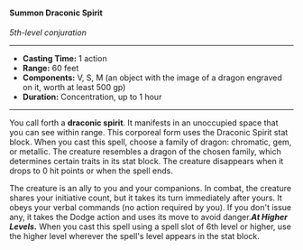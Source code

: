 #### Summon Draconic Spirit
*5th-level conjuration*
___
- **Casting Time:** 1 action
- **Range:** 60 feet
- **Components:** V, S, M (an object with the image of a dragon engraved on it, worth at least 500 gp)
- **Duration:** Concentration, up to 1 hour
---
You call forth a **draconic spirit**. It manifests in an unoccupied space that you can see within range. This corporeal form uses the Draconic Spirit stat block. When you cast this spell, choose a family of dragon: chromatic, gem, or metallic. The creature resembles a dragon of the chosen family, which determines certain traits in its stat block. The creature disappears when it drops to 0 hit points or when the spell ends.

The creature is an ally to you and your companions. In combat, the creature shares your initiative count, but it takes its turn immediately after yours. It obeys your verbal commands (no action required by you). If you don't issue any, it takes the Dodge action and uses its move to avoid danger.***At Higher Levels.*** When you cast this spell using a spell slot of 6th level or higher, use the higher level wherever the spell's level appears in the stat block.